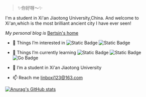 > ✨你好呀～✨

I'm a student in Xi'an Jiaotong University,China. And welcome to Xi'an,which is the most brilliant ancient city I have ever seen!

*My personal blog is* [Bertsin's home](https://user-xixiboliya.github.io)

- 👀 Things I’m interested in 
![Static Badge](https://img.shields.io/badge/Ubuntu-E95420?style=for-the-badge&logo=Ubuntu&logoColor=FFFFFF) ![Static Badge](https://img.shields.io/badge/Linux-FCC624?style=for-the-badge&logo=Linux&logoColor=000000)

- 🌱 Things I’m currently learning 
![Static Badge](https://img.shields.io/badge/Docker-2496ED?style=for-the-badge&logo=docker&logoColor=FFFFFF) ![Static Badge](https://img.shields.io/badge/Ros-22314E?style=for-the-badge&logo=Ros&logoColor=FFFFFF) ![Go Badge](https://img.shields.io/badge/Go-00ADD8?style=for-the-badge&logo=go&logoColor=FFFFFF)

- 💞️ I’m a student in Xi'an Jiaotong University

- 📫 Reach me linboxi123@163.com

[![Anurag's GitHub stats](https://github-readme-stats.vercel.app/api?username=user-xixiboliya)](https://github.com/anuraghazra/github-readme-stats)
<!---
user-xixiboliya/user-xixiboliya is a ✨ special ✨ repository because its `README.md` (this file) appears on your GitHub profile.
You can click the Preview link to take a look at your changes.
--->
